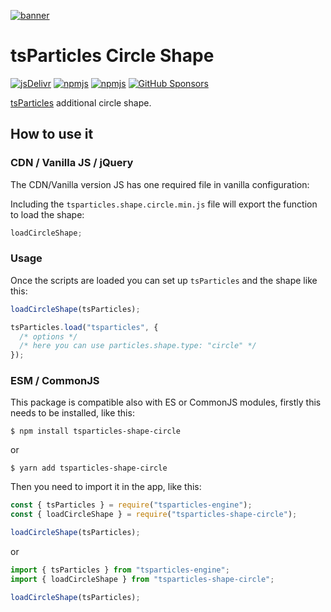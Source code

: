 [![banner](https://particles.js.org/images/banner2.png)](https://particles.js.org)

# tsParticles Circle Shape

[![jsDelivr](https://data.jsdelivr.com/v1/package/npm/tsparticles-shape-circle/badge)](https://www.jsdelivr.com/package/npm/tsparticles-shape-circle)
[![npmjs](https://badge.fury.io/js/tsparticles-shape-circle.svg)](https://www.npmjs.com/package/tsparticles-shape-circle)
[![npmjs](https://img.shields.io/npm/dt/tsparticles-shape-circle)](https://www.npmjs.com/package/tsparticles-shape-circle) [![GitHub Sponsors](https://img.shields.io/github/sponsors/matteobruni)](https://github.com/sponsors/matteobruni)

[tsParticles](https://github.com/matteobruni/tsparticles) additional circle shape.

## How to use it

### CDN / Vanilla JS / jQuery

The CDN/Vanilla version JS has one required file in vanilla configuration:

Including the `tsparticles.shape.circle.min.js` file will export the function to load the shape:

```javascript
loadCircleShape;
```

### Usage

Once the scripts are loaded you can set up `tsParticles` and the shape like this:

```javascript
loadCircleShape(tsParticles);

tsParticles.load("tsparticles", {
  /* options */
  /* here you can use particles.shape.type: "circle" */
});
```

### ESM / CommonJS

This package is compatible also with ES or CommonJS modules, firstly this needs to be installed, like this:

```shell
$ npm install tsparticles-shape-circle
```

or

```shell
$ yarn add tsparticles-shape-circle
```

Then you need to import it in the app, like this:

```javascript
const { tsParticles } = require("tsparticles-engine");
const { loadCircleShape } = require("tsparticles-shape-circle");

loadCircleShape(tsParticles);
```

or

```javascript
import { tsParticles } from "tsparticles-engine";
import { loadCircleShape } from "tsparticles-shape-circle";

loadCircleShape(tsParticles);
```
